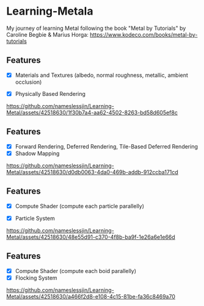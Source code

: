 # Learning-Metala
My journey of learning Metal following the book "Metal by Tutorials" by Caroline Begbie & Marius Horga:
https://www.kodeco.com/books/metal-by-tutorials

## Features
- [x] Materials and Textures (albedo, normal roughness, metallic, ambient occlusion)
- [x] Physically Based Rendering


https://github.com/nameslessjin/Learning-Metal/assets/42518630/1f30b7a4-aa62-4502-8263-bd58d605ef8c


## Features
- [x] Forward Rendering, Deferred Rendering, Tile-Based Deferred Rendering
- [x] Shadow Mapping

https://github.com/nameslessjin/Learning-Metal/assets/42518630/d0db0063-4da0-469b-addb-912ccba171cd


## Features
- [x] Compute Shader (compute each particle parallelly)
- [x] Particle System



https://github.com/nameslessjin/Learning-Metal/assets/42518630/48e55d91-c370-4f8b-ba9f-1e26a6e1e66d



## Features
- [x] Compute Shader (compute each boid parallelly)
- [x] Flocking System

https://github.com/nameslessjin/Learning-Metal/assets/42518630/a466f2d8-e108-4c15-81be-fa36c8469a70




